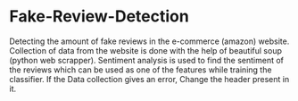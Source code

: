# Fake-Review-Detection

Detecting the amount of fake reviews in the e-commerce (amazon) website.
Collection of data from the website is done with the help of beautiful soup (python web scrapper).
Sentiment analysis is used to find the sentiment of the reviews which can be used as one of the features while training the classifier.
If the Data collection gives an error, Change the header present in it.
